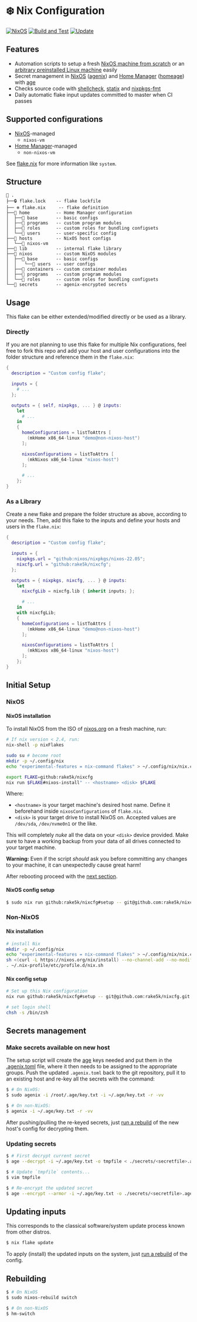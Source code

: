 # :snowflake: Nix Configuration

[![NixOS][nixos-badge]][nixos]
[![Build and Test][ci-badge]][ci]
[![Update][update-badge]][update]

## Features

* Automation scripts to setup a fresh [NixOS machine from scratch](flake/appsrnixos-install.sh) or
  an [arbitrary preinstalled Linux machine](flake/apps/setup.sh) easily
* Secret management in [NixOS][nixos] ([agenix][agenix]) and [Home Manager][home-manager]
  ([homeage][homeage]) with [age][age]
* Checks source code with [shellcheck][shellcheck], [statix][statix] and [nixpkgs-fmt][nixpkgs-fmt]
* Daily automatic flake input updates committed to master when CI passes

## Supported configurations

* [NixOS][nixos]-managed
  * `nixos-vm`
* [Home Manager][home-manager]-managed
  * `non-nixos-vm`

See [flake.nix](flake.nix) for more information like `system`.

## Structure

```
📂 .
├──🔒 flake.lock    -- flake lockfile
├── ❄ flake.nix     -- flake definition
├──📂 home          -- Home Manager configuration
│  ├──📂 base       -- basic configs
│  ├──📂 programs   -- custom program modules
│  ├──📂 roles      -- custom roles for bundling configsets
│  └──📂 users      -- user-specific config
├──📂 hosts         -- NixOS host configs
│  └──📂 nixos-vm
├──📂 lib           -- internal flake library
├──📂 nixos         -- custom NixOS modules
│  ├──📂 base       -- basic configs
│  │   └──📂 users  -- user configs
│  ├──📂 containers -- custom container modules
│  ├──📂 programs   -- custom program modules
│  └──📂 roles      -- custom roles for bundling configsets
└──📂 secrets       -- agenix-encrypted secrets
```

## Usage

This flake can be either extended/modified directly or be used as a library.

### Directly

If you are not planning to use this flake for multiple Nix configurations, feel free to fork this
repo and add your host and user configurations into the folder structure and reference them in the
`flake.nix`:

```nix
{
  description = "Custom config flake";

  inputs = {
    # ...
  };

  outputs = { self, nixpkgs, ... } @ inputs:
    let
      # ...
    in
    {
      homeConfigurations = listToAttrs [
        (mkHome x86_64-linux "demo@non-nixos-host")
      ];

      nixosConfigurations = listToAttrs [
        (mkNixos x86_64-linux "nixos-host")
      ];

      # ...
    };
}
```

### As a Library

Create a new flake and prepare the folder structure as above, according to your needs. Then, add
this flake to the inputs and define your hosts and users in the `flake.nix`:

```nix
{
  description = "Custom config flake";

  inputs = {
    nixpkgs.url = "github:nixos/nixpkgs/nixos-22.05";
    nixcfg.url = "github:rake5k/nixcfg";
  };

  outputs = { nixpkgs, nixcfg, ... } @ inputs:
    let
      nixcfgLib = nixcfg.lib { inherit inputs; };

      # ...
    in
    with nixcfgLib;
    {
      homeConfigurations = listToAttrs [
        (mkHome x86_64-linux "demo@non-nixos-host")
      ];

      nixosConfigurations = listToAttrs [
        (mkNixos x86_64-linux "nixos-host")
      ];
    };
}
```

## Initial Setup

### NixOS

#### NixOS installation

To install NixOS from the ISO of [nixos.org][nixos] on a fresh machine, run:

```bash
# If nix version < 2.4, run:
nix-shell -p nixFlakes

sudo su # become root
mkdir -p ~/.config/nix
echo "experimental-features = nix-command flakes" > ~/.config/nix/nix.conf

export FLAKE=github:rake5k/nixcfg
nix run $FLAKE#nixos-install" -- <hostname> <disk> $FLAKE
```

Where:

* `<hostname>` is your target machine's desired host name. Define it beforehand inside
  `nixosConfigurations` of `flake.nix`.
* `<disk>` is your target drive to install NixOS on. Accepted values are `/dev/sda`, `/dev/nvme0n1`
  or the like.

This will completely *nuke* all the data on your `<disk>` device provided. Make sure to have a
working backup from your data of all drives connected to your target machine.

**Warning:** Even if the script *should* ask you before committing any changes to your machine,
it can unexpectedly cause great harm!

After rebooting proceed with the [next section](#nixos-config-setup).

#### NixOS config setup

```bash
$ sudo nix run github:rake5k/nixcfg#setup -- git@github.com:rake5k/nixcfg.git
```

### Non-NixOS

#### Nix installation

```bash
# install Nix
mkdir -p ~/.config/nix
echo "experimental-features = nix-command flakes" > ~/.config/nix/nix.conf
sh <(curl -L https://nixos.org/nix/install) --no-channel-add --no-modify-profile
. ~/.nix-profile/etc/profile.d/nix.sh
```

#### Nix config setup

```bash
# Set up this Nix configuration
nix run github:rake5k/nixcfg#setup -- git@github.com:rake5k/nixcfg.git

# set login shell
chsh -s /bin/zsh
```

## Secrets management

### Make secrets available on new host

The setup script will create the [age][age] keys needed and put them in the
[.agenix.toml](.agenix.toml) file, where it then needs to be assigned to the appropriate groups.
Push the updated `.agenix.toml` back to the git repository, pull it to an existing host and
re-key all the secrets with the command:

```bash
$ # On NixOS:
$ sudo agenix -i /root/.age/key.txt -i ~/.age/key.txt -r -vv

$ # On non-NixOS:
$ agenix -i ~/.age/key.txt -r -vv
```

After pushing/pulling the re-keyed secrets, just [run a rebuild](#rebuilding) of the new host's
config for decrypting them.

### Updating secrets

```bash
$ # First decrypt current secret
$ age --decrypt -i ~/.age/key.txt -o tmpfile < ./secrets/<secretfile>.age

$ # Update `tmpfile` contents...
$ vim tmpfile

$ # Re-encrypt the updated secret
$ age --encrypt --armor -i ~/.age/key.txt -o ./secrets/<secretfile>.age < tmpfile
```

## Updating inputs

This corresponds to the classical software/system update process known from other distros.

```bash
$ nix flake update
```

To apply (install) the updated inputs on the system, just [run a rebuild](#rebuilding) of the
config.

## Rebuilding

```bash
$ # On NixOS
$ sudo nixos-rebuild switch

$ # On non-NixOS
$ hm-switch
```

[ci]: https://github.com/rake5k/nixcfg/actions/workflows/ci.yml
[ci-badge]: https://github.com/rake5k/nixcfg/actions/workflows/ci.yml/badge.svg
[update]: https://github.com/rake5k/nixcfg/actions/workflows/update.yml
[update-badge]: https://github.com/rake5k/nixcfg/actions/workflows/update.yml/badge.svg

[age]: https://age-encryption.org/
[agenix]: https://github.com/ryantm/agenix
[home-manager]: https://github.com/nix-community/home-manager
[homeage]: https://github.com/jordanisaacs/homeage
[nixos]: https://nixos.org/
[nixos-badge]: https://img.shields.io/badge/NixOS-22.11-blue.svg?logo=NixOS&logoColor=white
[nixpkgs-fmt]: https://github.com/nix-community/nixpkgs-fmt
[shellcheck]: https://github.com/koalaman/shellcheck
[statix]: https://github.com/NerdyPepper/statix

